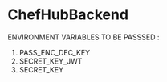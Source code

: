 # ChefHubBackend

ENVIRONMENT VARIABLES TO BE PASSSED :

1. PASS_ENC_DEC_KEY
2. SECRET_KEY_JWT
3. SECRET_KEY
